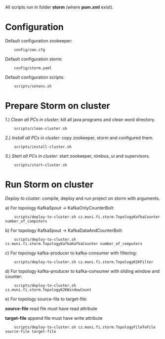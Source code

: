 All scripts run in folder <b>storm</b> (where <b>pom.xml</b> exist).

Configuration
============================

Default configuration zookeeper:

        config/zoo.cfg

Default configuration storm:

        config/storm.yaml

Default configuration scripts:

        scripts/setenv.sh


Prepare Storm on cluster
============================

1.) <i>Clean all PCs in cluster:</i> kill all java programs and clean word directory.

        scripts/clean-cluster.sh

2.) <i>Install all PCs in cluster:</i> copy zookeeper, storm and configured them.

        scripts/install-cluster.sh

3.) <i>Start all PCs in cluster:</i> start zookeeper, nimbus, ui and supervisors.

        scripts/start-cluster.sh

Run Storm on cluster
============================

<i>Deploy to cluster:</i> compile, deploy and run project on storm with arguments.

a) For topology KafkaSpout -> KafkaOnlyCounterBolt:

        scripts/deploy-to-cluster.sh cz.muni.fi.storm.TopologyKafkaCounter number_of_computers

b) For topology KafkaSpout -> KafkaDataAndCounterBolt:

        scripts/deploy-to-cluster.sh cz.muni.fi.storm.TopologyKafkaKafkaCounter number_of_computers

c) For topology kafka-producer to kafka-consumer with filtering:

        scripts/deploy-to-cluster.sh cz.muni.fi.storm.TopologyK2KFilter

d) For topology kafka-producer to kafka-consumer with sliding window and counter:

        scripts/deploy-to-cluster.sh cz.muni.fi.storm.TopologyK2KWindowCount

e) For topology source-file to target-file:

 <b>source-file</b> read file must have read attribute

 <b>target-file</b> append file must have write attribute

        scripts/deploy-to-cluster.sh cz.muni.fi.storm.TopologyFileToFile source-file target-file
